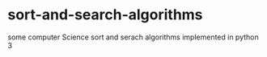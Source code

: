 # sort-and-search-algorithms
some computer Science sort and serach algorithms implemented in python 3
